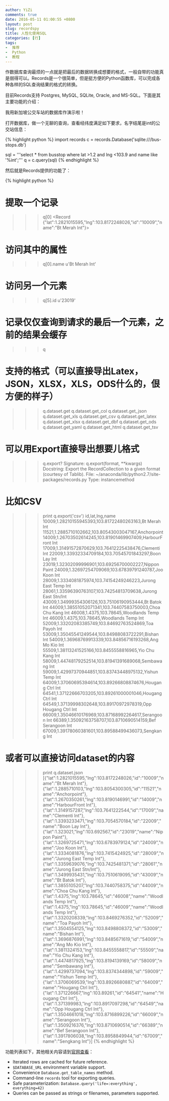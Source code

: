 ```yaml
---
author: YiZi
comments: true
date: 2016-05-11 01:00:55 +0800
layout: post
slug: recordspy
title: 人性化使用SQL
categories: [行]
tags:
-  推荐
-  Python
-  教程
---
```


作数据库查询最烦的一点就是把最后的数据转换成想要的格式，一般自带的功能真是弱得可以。Records是一个很简单，但是挺方便的Python函数库，可以完成各种各样的SQL查询结果的格式的转换。

目前Records支持 Postgres, MySQL, SQLite, Oracle, and MS-SQL。下面是其主要功能的介绍：

我用新加坡公交车站的数据库作演示啦！

打开数据库，做一个无聊的查询，查看经纬度满足如下要求，名字结尾是int的公交站信息：

{% highlight python %}
import records
c = records.Database('sqlite:///bus-stops.db')

sql = '''select * from busstop where lat >1.2 and
lng <103.9 and 
name like '%int';'''
q = c.query(sql)
{% endhighlight %}

然后就是Records提供的功能了：

{% highlight python %}
# 提取一个记录
>>> q[0]
 <Record {"lat":1.2821015595,"lng":103.8172248026,"id":"10009","name":"Bt Merah Int"}>

# 访问其中的属性
>>> q[0].name
 u'Bt Merah Int'

# 访问另一个元素
>>> q[5].id
 u'23019'

# 记录仅仅查询到请求的最后一个元素，之前的结果会缓存
>>> q
 <RecordCollection size=6 pending=True>

# 支持的格式（可以直接导出Latex，JSON，XLSX，XLS，ODS什么的，佷方便的样子）
>>> q.dataset.get
q.dataset.get_col    q.dataset.get_json   q.dataset.get_xls
q.dataset.get_csv    q.dataset.get_latex  q.dataset.get_xlsx
q.dataset.get_dbf    q.dataset.get_ods    q.dataset.get_yaml
q.dataset.get_html   q.dataset.get_tsv
# 可以用Export直接导出想要儿格式
>>> q.export?
Signature: q.export(format, **kwargs)
Docstring: Export the RecordCollection to a given format (courtesy of Tablib).
File:      ~/anaconda/lib/python2.7/site-packages/records.py
Type:      instancemethod

# 比如CSV
>>> print q.export('csv')
id,lat,lng,name
10009,1.28210155945393,103.81722480263163,Bt Merah Int
11521,1.2885710102662,103.80543003047167,Anchorpoint
14009,1.26703502614245,103.81901469907409,HarbourFront Int
17009,1.31491572870629,103.76412225438476,Clementi Int
22009,1.33932334709184,103.70545701843297,Boon Lay Int
23019,1.32302099996901,103.69256700002227,Nippon Paint
24009,1.32697254709069,103.67839791240787,Joo Koon Int
28009,1.3334081875974,103.74154249246223,Jurong East Temp Int
28061,1.33596390763107,103.74254813709638,Jurong East Stn/Int
43009,1.34999354306126,103.75106190953444,Bt Batok Int
44009,1.38551052071341,103.74407583750003,Choa Chu Kang Int
46008,1.4375,103.78645,Woodlands Temp Int
46009,1.4375,103.78645,Woodlands Temp Int
52009,1.33202083385749,103.84692763524869,Toa Payoh Int
53009,1.35045541249544,103.84988083722291,Bishan Int
54009,1.36968769913339,103.84856716193268,Ang Mo Kio Int
55509,1.38113241525166,103.8455558816965,Yio Chu Kang Int
58009,1.44748179252514,103.81941391689068,Sembawang Int
59009,1.42997370944851,103.83743448975132,Yishun Temp Int
64009,1.37060695394614,103.89266808874676,Hougang Ctrl Int
64541,1.37122666703205,103.89261000001046,Hougang Ctrl Int
64549,1.37139998302648,103.89170972978319,Opp Hougang Ctrl Int
66009,1.35046610176969,103.87168992264617,Serangoon Int
66389,1.35092163758707,103.8710690514159,Bef Serangoon Int
67009,1.39178060381601,103.89588499436073,Sengkang Int

# 或者可以直接访问dataset的内容
>>> print q.dataset.json
[{"lat":1.2821015595,"lng":103.8172248026,"id":"10009","name":"Bt Merah Int"},{"lat":1.2885710103,"lng":103.8054300305,"id":"11521","name":"Anchorpoint"},{"lat":1.2670350261,"lng":103.8190146991,"id":"14009","name":"HarbourFront Int"},{"lat":1.3149157287,"lng":103.7641222544,"id":"17009","name":"Clementi Int"},{"lat":1.3393233471,"lng":103.7054570184,"id":"22009","name":"Boon Lay Int"},{"lat":1.323021,"lng":103.692567,"id":"23019","name":"Nippon Paint"},{"lat":1.3269725471,"lng":103.6783979124,"id":"24009","name":"Joo Koon Int"},{"lat":1.3334081876,"lng":103.7415424925,"id":"28009","name":"Jurong East Temp Int"},{"lat":1.3359639076,"lng":103.7425481371,"id":"28061","name":"Jurong East Stn\/Int"},{"lat":1.3499935431,"lng":103.7510619095,"id":"43009","name":"Bt Batok Int"},{"lat":1.3855105207,"lng":103.7440758375,"id":"44009","name":"Choa Chu Kang Int"},{"lat":1.4375,"lng":103.78645,"id":"46008","name":"Woodlands Temp Int"},{"lat":1.4375,"lng":103.78645,"id":"46009","name":"Woodlands Temp Int"},{"lat":1.3320208339,"lng":103.8469276352,"id":"52009","name":"Toa Payoh Int"},{"lat":1.3504554125,"lng":103.8498808372,"id":"53009","name":"Bishan Int"},{"lat":1.3696876991,"lng":103.8485671619,"id":"54009","name":"Ang Mo Kio Int"},{"lat":1.3811324153,"lng":103.8455558817,"id":"55509","name":"Yio Chu Kang Int"},{"lat":1.4474817925,"lng":103.8194139169,"id":"58009","name":"Sembawang Int"},{"lat":1.4299737094,"lng":103.8374344898,"id":"59009","name":"Yishun Temp Int"},{"lat":1.3706069539,"lng":103.8926680887,"id":"64009","name":"Hougang Ctrl Int"},{"lat":1.371226667,"lng":103.89261,"id":"64541","name":"Hougang Ctrl Int"},{"lat":1.371399983,"lng":103.8917097298,"id":"64549","name":"Opp Hougang Ctrl Int"},{"lat":1.3504661018,"lng":103.8716899226,"id":"66009","name":"Serangoon Int"},{"lat":1.3509216376,"lng":103.8710690514,"id":"66389","name":"Bef Serangoon Int"},{"lat":1.3917806038,"lng":103.8958849944,"id":"67009","name":"Sengkang Int"}]
{% endhighlight %}

功能列表如下，其他相关内容请到[官网查看](https://github.com/kennethreitz/records)：

- Iterated rows are cached for future reference.
- ``$DATABASE_URL`` environment variable support.
- Convenience ``Database.get_table_names`` method.
- Command-line `records` tool for exporting queries.
- Safe parameterization: ``Database.query('life=:everything', everything=42)``
- Queries can be passed as strings or filenames, parameters supported.




